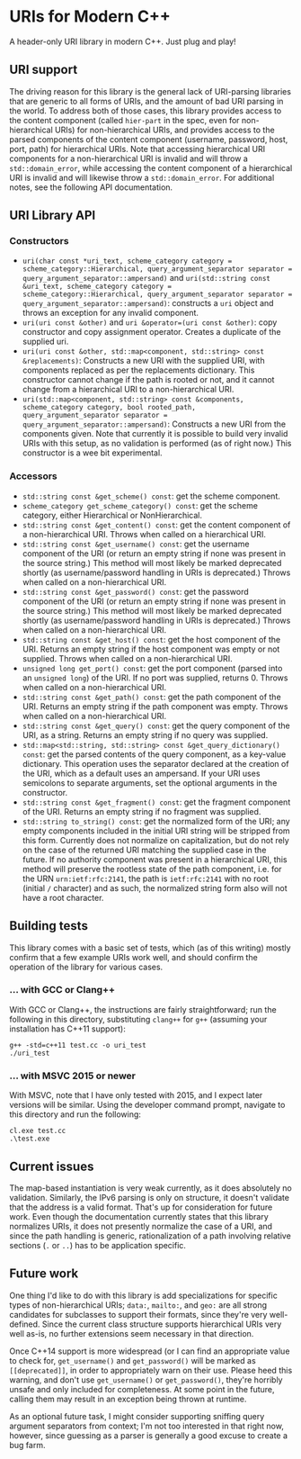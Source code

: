 # URIs for Modern C++ #
A header-only URI library in modern C++. Just plug and play!

## URI support ##
The driving reason for this library is the general lack of URI-parsing libraries
that are generic to all forms of URIs, and the amount of bad URI parsing in the
world. To address both of those cases, this library provides access to the
content component (called `hier-part` in the spec, even for non-hierarchical
URIs) for non-hierarchical URIs, and provides access to the parsed components of
the content component (username, password, host, port, path) for hierarchical
URIs. Note that accessing hierarchical URI components for a non-hierarchical URI
is invalid and will throw a `std::domain_error`, while accessing the content
component of a hierarchical URI is invalid and will likewise throw a
`std::domain_error`. For additional notes, see the following API documentation.

## URI Library API ##

### Constructors ###
* `uri(char const *uri_text, scheme_category category =
  scheme_category::Hierarchical, query_argument_separator separator =
  query_argument_separator::ampersand)` and `uri(std::string const &uri_text,
  scheme_category category = scheme_category::Hierarchical,
  query_argument_separator separator = query_argument_separator::ampersand)`:
  constructs a `uri` object and throws an exception for any invalid component.
* `uri(uri const &other)` and `uri &operator=(uri const &other)`: copy
  constructor and copy assignment operator. Creates a duplicate of the supplied
  uri.
* `uri(uri const &other, std::map<component, std::string> const &replacements)`:
  Constructs a new URI with the supplied URI, with components replaced as per
  the replacements dictionary. This constructor cannot change if the path is
  rooted or not, and it cannot change from a hierarchical URI to a
  non-hierarchical URI.
* `uri(std::map<component, std::string> const &components, scheme_category
  category, bool rooted_path, query_argument_separator separator =
  query_argument_separator::ampersand)`: Constructs a new URI from the
  components given. Note that currently it is possible to build very invalid
  URIs with this setup, as no validation is performed (as of right now.) This
  constructor is a wee bit experimental.

### Accessors ###
* `std::string const &get_scheme() const`: get the scheme component.
* `scheme_category get_scheme_category() const`: get the scheme category, either
  Hierarchical or NonHierarchical.
* `std::string const &get_content() const`: get the content component of a
  non-hierarchical URI. Throws when called on a hierarchical URI.
* `std::string const &get_username() const`: get the username component of the
  URI (or return an empty string if none was present in the source string.) This
  method will most likely be marked deprecated shortly (as username/password
  handling in URIs is deprecated.) Throws when called on a non-hierarchical
  URI.
* `std::string const &get_password() const`: get the password component of the
  URI (or return an empty string if none was present in the source string.) This
  method will most likely be marked deprecated shortly (as username/password
  handling in URIs is deprecated.) Throws when called on a non-hierarchical
  URI.
* `std::string const &get_host() const`: get the host component of the
  URI. Returns an empty string if the host component was empty or not
  supplied. Throws when called on a non-hierarchical URI.
* `unsigned long get_port() const`: get the port component (parsed into an
  `unsigned long`) of the URI. If no port was supplied, returns 0. Throws when
  called on a non-hierarchical URI.
* `std::string const &get_path() const`: get the path component of the
  URI. Returns an empty string if the path component was empty. Throws when
  called on a non-hierarchical URI.
* `std::string const &get_query() const`: get the query component of the URI, as
  a string. Returns an empty string if no query was supplied.
* `std::map<std::string, std::string> const &get_query_dictionary() const`: get
  the parsed contents of the query component, as a key-value dictionary. This
  operation uses the separator declared at the creation of the URI, which as a
  default uses an ampersand. If your URI uses semicolons to separate arguments,
  set the optional arguments in the constructor.
* `std::string const &get_fragment() const`: get the fragment component of the
  URI. Returns an empty string if no fragment was supplied.
* `std::string to_string() const`: get the normalized form of the URI; any
  empty components included in the initial URI string will be stripped from this
  form. Currently does not normalize on capitalization, but do not rely on the
  case of the returned URI matching the supplied case in the future. If no
  authority component was present in a hierarchical URI, this method will
  preserve the rootless state of the path component, i.e. for the URN
  `urn:ietf:rfc:2141`, the path is `ietf:rfc:2141` with no root (initial `/`
  character) and as such, the normalized string form also will not have a root
  character.

## Building tests ##
This library comes with a basic set of tests, which (as of this writing) mostly
confirm that a few example URIs work well, and should confirm the operation of
the library for various cases.

### ... with GCC or Clang++ ###
With GCC or Clang++, the instructions are fairly straightforward; run the
following in this directory, substituting `clang++` for `g++` (assuming your
installation has C++11 support):

    g++ -std=c++11 test.cc -o uri_test
    ./uri_test

### ... with MSVC 2015 or newer ###
With MSVC, note that I have only tested with 2015, and I expect later versions
will be similar. Using the developer command prompt, navigate to this directory
and run the following:

    cl.exe test.cc
    .\test.exe

## Current issues ##
The map-based instantiation is very weak currently, as it does absolutely no
validation. Similarly, the IPv6 parsing is only on structure, it doesn't
validate that the address is a valid format. That's up for consideration for
future work. Even though the documentation currently states that this library
normalizes URIs, it does not presently normalize the case of a URI, and since
the path handling is generic, rationalization of a path involving relative
sections (`.` or `..`) has to be application specific.

## Future work ##
One thing I'd like to do with this library is add specializations for specific
types of non-hierarchical URIs; `data:`, `mailto:`, and `geo:` are all strong
candidates for subclasses to support their formats, since they're very
well-defined. Since the current class structure supports hierarchical URIs very
well as-is, no further extensions seem necessary in that direction.

Once C++14 support is more widespread (or I can find an appropriate value to
check for, `get_username()` and `get_password()` will be marked as
`[[deprecated]]`, in order to appropriately warn on their use. Please heed this
warning, and don't use `get_username()` or `get_password()`, they're horribly
unsafe and only included for completeness. At some point in the future, calling
them may result in an exception being thrown at runtime.

As an optional future task, I might consider supporting sniffing query argument
separators from context; I'm not too interested in that right now, however,
since guessing as a parser is generally a good excuse to create a bug farm.